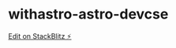 # withastro-astro-devcse

[Edit on StackBlitz ⚡️](https://stackblitz.com/edit/withastro-astro-devcse)